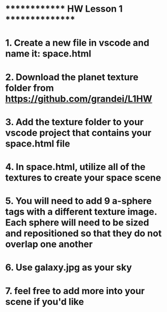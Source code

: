 # ************ HW Lesson 1 **************
#
#
# 1. Create a new file in vscode and name it: space.html
# 2. Download the planet texture folder from https://github.com/grandei/L1HW
# 3. Add the texture folder to your vscode project that contains your space.html file
# 4. In space.html, utilize all of the textures to create your space scene
# 5. You will need to add 9 a-sphere tags with a different texture image. Each sphere will need to be sized and repositioned so that they do not overlap one another
# 6. Use galaxy.jpg as your sky
# 7. feel free to add more into your scene if you'd like
#
#
#
